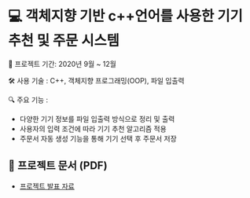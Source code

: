 # 💻 객체지향 기반 c++언어를 사용한 기기 추천 및 주문 시스템

📅 프로젝트 기간: 2020년 9월 ~ 12월  

🛠 사용 기술 : C++, 객체지향 프로그래밍(OOP), 파일 입출력  

🔍 주요 기능 :
- 다양한 기기 정보를 파일 입출력 방식으로 정리 및 출력
- 사용자의 입력 조건에 따라 기기 추천 알고리즘 적용
- 주문서 자동 생성 기능을 통해 기기 선택 후 주문서 저장

## 📄 프로젝트 문서 (PDF)
- [프로젝트 발표 자료](https://github.com/jaetory/oop-recommendation/blob/main/%EA%B0%9D%EC%B2%B4%EC%A7%80%ED%96%A5%20%ED%8C%80%ED%94%84%EB%A1%9C%EC%A0%9D%ED%8A%B8.pdf)
